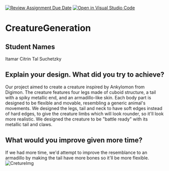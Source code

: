 [![Review Assignment Due Date](https://classroom.github.com/assets/deadline-readme-button-8d59dc4de5201274e310e4c54b9627a8934c3b88527886e3b421487c677d23eb.svg)](https://classroom.github.com/a/0O10SBvA)
[![Open in Visual Studio Code](https://classroom.github.com/assets/open-in-vscode-c66648af7eb3fe8bc4f294546bfd86ef473780cde1dea487d3c4ff354943c9ae.svg)](https://classroom.github.com/online_ide?assignment_repo_id=10517459&assignment_repo_type=AssignmentRepo)
# CreatureGeneration
## Student Names
Itamar Citrin
Tal Suchetzky
## Explain your design. What did you try to achieve?
Our project aimed to create a creature inspired by Ankylomon from Digimon.
The creature features four legs made of cuboid structure,
a tail with a spiky metallic end, and an armadillo-like skin.
Each body part is designed to be flexible and movable,
resembling a generic animal's movements.
We designed the legs, tail and neck to have soft edges instead of hard edges, 
to give the creature limbs which will look rounder, so it'll look more realistic.
We designed the creature to be "battle ready" with its metallic tail and claws.
## What would you improve given more time?
If we had more time, we'd attempt to improve the resemblance to an armadillo by
making the tail have more bones so it'll be more flexible.
![CretureImg]([path_or_url_to_image](https://www.polygon.com/entertainment/2020/10/6/21504428/digimon-adventure-2020-reboot-episodes-review-crunchyroll))
